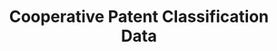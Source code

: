---
bigquery: https://console.cloud.google.com/bigquery?p=patents-public-data&d=cpc&page=dataset
citation: '“Cooperative Patent Classification” by the EPO and USPTO, for public use. '
contributors: EPO, USPTO
cost: None
description: Cooperative Patent Classification Data contains the scheme and definitions
  of the Cooperative Patent Classification system for classifying patent documents.
  The CPC is the result of a partnership between the EPO and the USPTO in their joint
  effort to develop a common, internationally compatible classification system for
  technical documents, in particular patent publications, which will be used by both
  offices in the patent granting process
documentation: https://www.cooperativepatentclassification.org/cpcSchemeAndDefinitions
last_edit: 04/09/2022, 03:59:36
location: https://www.cooperativepatentclassification.org/index
maintained_by: USPTO, EPO
schema_fields:
- child_groups
- definition
- synonyms
- not_allocatable
- parents
- applicationReferences
- informative_references
- additional_only
- breakdown_code
- status
- level
- symbol
- residual_references
- childGroups
- ipc_concordant
- title_part
- limiting_references
- glossary
- children
- titlePart
- title_full
- ipcConcordant
- dateRevised
- date_revised
- residualReferences
- sizeCache
- notAllocatable
- limitingReferences
- titleFull
- informativeReferences
- breakdownCode
- application_references
shortname: cooperative_patent_classification
tags:
- patents
- science
title: Cooperative Patent Classification Data
uuid: 984374a7-16e9-4b35-9445-458daceb01bf
---